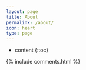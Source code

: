 ```yaml
---
layout: page
title: About
permalink: /about/
icon: heart
type: page
---
```


* content
{:toc}

{% include comments.html %}
